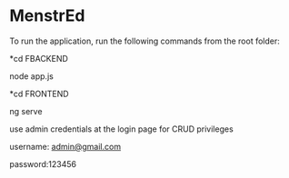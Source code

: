 # MenstrEd

To run the application, run the following commands from the root folder:

*cd FBACKEND

node app.js

*cd FRONTEND

ng serve

use admin credentials at the login page for CRUD privileges

username: admin@gmail.com

password:123456
